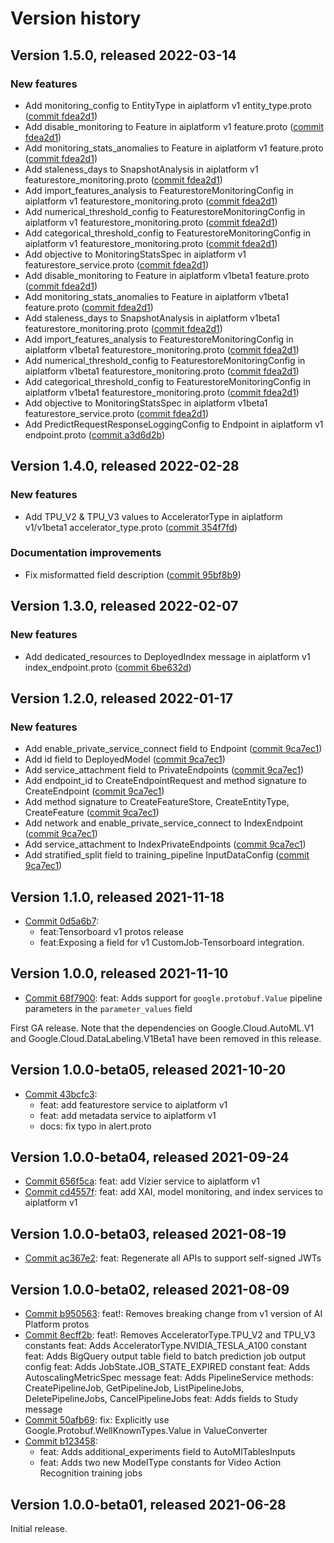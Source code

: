 # Version history

## Version 1.5.0, released 2022-03-14

### New features

- Add monitoring_config to EntityType in aiplatform v1 entity_type.proto ([commit fdea2d1](https://github.com/googleapis/google-cloud-dotnet/commit/fdea2d1b2692d30184321a360088e982c5b49453))
- Add disable_monitoring to Feature in aiplatform v1 feature.proto ([commit fdea2d1](https://github.com/googleapis/google-cloud-dotnet/commit/fdea2d1b2692d30184321a360088e982c5b49453))
- Add monitoring_stats_anomalies to Feature in aiplatform v1 feature.proto ([commit fdea2d1](https://github.com/googleapis/google-cloud-dotnet/commit/fdea2d1b2692d30184321a360088e982c5b49453))
- Add staleness_days to SnapshotAnalysis in aiplatform v1 featurestore_monitoring.proto ([commit fdea2d1](https://github.com/googleapis/google-cloud-dotnet/commit/fdea2d1b2692d30184321a360088e982c5b49453))
- Add import_features_analysis to FeaturestoreMonitoringConfig in aiplatform v1 featurestore_monitoring.proto ([commit fdea2d1](https://github.com/googleapis/google-cloud-dotnet/commit/fdea2d1b2692d30184321a360088e982c5b49453))
- Add numerical_threshold_config to FeaturestoreMonitoringConfig in aiplatform v1 featurestore_monitoring.proto ([commit fdea2d1](https://github.com/googleapis/google-cloud-dotnet/commit/fdea2d1b2692d30184321a360088e982c5b49453))
- Add categorical_threshold_config to FeaturestoreMonitoringConfig in aiplatform v1 featurestore_monitoring.proto ([commit fdea2d1](https://github.com/googleapis/google-cloud-dotnet/commit/fdea2d1b2692d30184321a360088e982c5b49453))
- Add objective to MonitoringStatsSpec in aiplatform v1 featurestore_service.proto ([commit fdea2d1](https://github.com/googleapis/google-cloud-dotnet/commit/fdea2d1b2692d30184321a360088e982c5b49453))
- Add disable_monitoring to Feature in aiplatform v1beta1 feature.proto ([commit fdea2d1](https://github.com/googleapis/google-cloud-dotnet/commit/fdea2d1b2692d30184321a360088e982c5b49453))
- Add monitoring_stats_anomalies to Feature in aiplatform v1beta1 feature.proto ([commit fdea2d1](https://github.com/googleapis/google-cloud-dotnet/commit/fdea2d1b2692d30184321a360088e982c5b49453))
- Add staleness_days to SnapshotAnalysis in aiplatform v1beta1 featurestore_monitoring.proto ([commit fdea2d1](https://github.com/googleapis/google-cloud-dotnet/commit/fdea2d1b2692d30184321a360088e982c5b49453))
- Add import_features_analysis to FeaturestoreMonitoringConfig in aiplatform v1beta1 featurestore_monitoring.proto ([commit fdea2d1](https://github.com/googleapis/google-cloud-dotnet/commit/fdea2d1b2692d30184321a360088e982c5b49453))
- Add numerical_threshold_config to FeaturestoreMonitoringConfig in aiplatform v1beta1 featurestore_monitoring.proto ([commit fdea2d1](https://github.com/googleapis/google-cloud-dotnet/commit/fdea2d1b2692d30184321a360088e982c5b49453))
- Add categorical_threshold_config to FeaturestoreMonitoringConfig in aiplatform v1beta1 featurestore_monitoring.proto ([commit fdea2d1](https://github.com/googleapis/google-cloud-dotnet/commit/fdea2d1b2692d30184321a360088e982c5b49453))
- Add objective to MonitoringStatsSpec in aiplatform v1beta1 featurestore_service.proto ([commit fdea2d1](https://github.com/googleapis/google-cloud-dotnet/commit/fdea2d1b2692d30184321a360088e982c5b49453))
- Add PredictRequestResponseLoggingConfig to Endpoint in aiplatform v1 endpoint.proto ([commit a3d6d2b](https://github.com/googleapis/google-cloud-dotnet/commit/a3d6d2b7af22f4a19e78435512861b6dab0b1a7d))

## Version 1.4.0, released 2022-02-28

### New features

- Add TPU_V2 & TPU_V3 values to AcceleratorType in aiplatform v1/v1beta1 accelerator_type.proto ([commit 354f7fd](https://github.com/googleapis/google-cloud-dotnet/commit/354f7fd84ba22d2eef391d63e633ef836bea54e9))

### Documentation improvements

- Fix misformatted field description ([commit 95bf8b9](https://github.com/googleapis/google-cloud-dotnet/commit/95bf8b971a5ebaf3e9c57b69139e6a3b2b69ce32))

## Version 1.3.0, released 2022-02-07

### New features

- Add dedicated_resources to DeployedIndex message in aiplatform v1 index_endpoint.proto ([commit 6be632d](https://github.com/googleapis/google-cloud-dotnet/commit/6be632d58049af3165675d56db2837c7d6b78a81))

## Version 1.2.0, released 2022-01-17

### New features

- Add enable_private_service_connect field to Endpoint ([commit 9ca7ec1](https://github.com/googleapis/google-cloud-dotnet/commit/9ca7ec1e363e1c737c3bfc8d6cc94a62581f4873))
- Add id field to DeployedModel ([commit 9ca7ec1](https://github.com/googleapis/google-cloud-dotnet/commit/9ca7ec1e363e1c737c3bfc8d6cc94a62581f4873))
- Add service_attachment field to PrivateEndpoints ([commit 9ca7ec1](https://github.com/googleapis/google-cloud-dotnet/commit/9ca7ec1e363e1c737c3bfc8d6cc94a62581f4873))
- Add endpoint_id to CreateEndpointRequest and method signature to CreateEndpoint ([commit 9ca7ec1](https://github.com/googleapis/google-cloud-dotnet/commit/9ca7ec1e363e1c737c3bfc8d6cc94a62581f4873))
- Add method signature to CreateFeatureStore, CreateEntityType, CreateFeature ([commit 9ca7ec1](https://github.com/googleapis/google-cloud-dotnet/commit/9ca7ec1e363e1c737c3bfc8d6cc94a62581f4873))
- Add network and enable_private_service_connect to IndexEndpoint ([commit 9ca7ec1](https://github.com/googleapis/google-cloud-dotnet/commit/9ca7ec1e363e1c737c3bfc8d6cc94a62581f4873))
- Add service_attachment to IndexPrivateEndpoints ([commit 9ca7ec1](https://github.com/googleapis/google-cloud-dotnet/commit/9ca7ec1e363e1c737c3bfc8d6cc94a62581f4873))
- Add stratified_split field to training_pipeline InputDataConfig ([commit 9ca7ec1](https://github.com/googleapis/google-cloud-dotnet/commit/9ca7ec1e363e1c737c3bfc8d6cc94a62581f4873))

## Version 1.1.0, released 2021-11-18

- [Commit 0d5a6b7](https://github.com/googleapis/google-cloud-dotnet/commit/0d5a6b7):
  - feat:Tensorboard v1 protos release
  - feat:Exposing a field for v1 CustomJob-Tensorboard integration.

## Version 1.0.0, released 2021-11-10

- [Commit 68f7900](https://github.com/googleapis/google-cloud-dotnet/commit/68f7900): feat: Adds support for `google.protobuf.Value` pipeline parameters in the `parameter_values` field

First GA release. Note that the dependencies on Google.Cloud.AutoML.V1 and Google.Cloud.DataLabeling.V1Beta1 have been removed in this release.

## Version 1.0.0-beta05, released 2021-10-20

- [Commit 43bcfc3](https://github.com/googleapis/google-cloud-dotnet/commit/43bcfc3):
  - feat: add featurestore service to aiplatform v1
  - feat: add metadata service to aiplatform v1
  - docs: fix typo in alert.proto

## Version 1.0.0-beta04, released 2021-09-24

- [Commit 656f5ca](https://github.com/googleapis/google-cloud-dotnet/commit/656f5ca): feat: add Vizier service to aiplatform v1
- [Commit cd4557f](https://github.com/googleapis/google-cloud-dotnet/commit/cd4557f): feat: add XAI, model monitoring, and index services to aiplatform v1

## Version 1.0.0-beta03, released 2021-08-19

- [Commit ac367e2](https://github.com/googleapis/google-cloud-dotnet/commit/ac367e2): feat: Regenerate all APIs to support self-signed JWTs

## Version 1.0.0-beta02, released 2021-08-09

- [Commit b950563](https://github.com/googleapis/google-cloud-dotnet/commit/b950563): feat!: Removes breaking change from v1 version of AI Platform protos
- [Commit 8ecff2b](https://github.com/googleapis/google-cloud-dotnet/commit/8ecff2b): feat!: Removes AcceleratorType.TPU_V2 and TPU_V3 constants feat: Adds AcceleratorType.NVIDIA_TESLA_A100 constant feat: Adds BigQuery output table field to batch prediction job output config feat: Adds JobState.JOB_STATE_EXPIRED constant feat: Adds AutoscalingMetricSpec message feat: Adds PipelineService methods: CreatePipelineJob, GetPipelineJob, ListPipelineJobs, DeletePipelineJobs, CancelPipelineJobs feat: Adds fields to Study message
- [Commit 50afb69](https://github.com/googleapis/google-cloud-dotnet/commit/50afb69): fix: Explicitly use Google.Protobuf.WellKnownTypes.Value in ValueConverter
- [Commit b123458](https://github.com/googleapis/google-cloud-dotnet/commit/b123458):
  - feat: Adds additional_experiments field to AutoMlTablesInputs
  - feat: Adds two new ModelType constants for Video Action Recognition training jobs

## Version 1.0.0-beta01, released 2021-06-28

Initial release.
